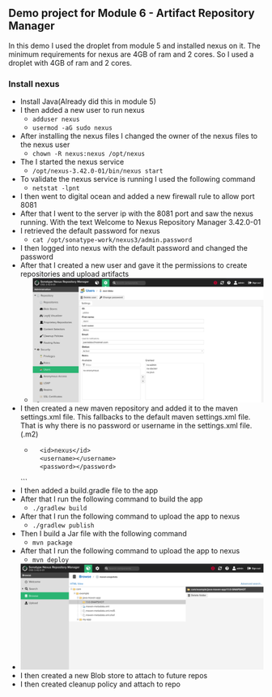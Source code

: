 ## Demo project for Module 6 - Artifact Repository Manager

In this demo I used the droplet from module 5 and installed nexus on it.
The minimum requirements for nexus are 4GB of ram and 2 cores. So I used a droplet with 4GB of ram and 2 cores.

### Install nexus

- Install Java(Already did this in module 5)
- I then added a new user to run nexus
    - ```adduser nexus```
    - ```usermod -aG sudo nexus```
- After installing the nexus files I changed the owner of the nexus files to the nexus user
    - ```chown -R nexus:nexus /opt/nexus```
- The I started the nexus service
    - ```/opt/nexus-3.42.0-01/bin/nexus start```
- To validate the nexus service is running I used the following command
    - ```netstat -lpnt```
- I then went to digital ocean and added a new firewall rule to allow port 8081
- After that I went to the server ip with the 8081 port and saw the nexus running. With the text Welcome to Nexus
  Repository Manager 3.42.0-01
- I retrieved the default password for nexus
    - ```cat /opt/sonatype-work/nexus3/admin.password```
- I then logged into nexus with the default password and changed the password
- After that I created a new user and gave it the permissions to create repositories and upload artifacts
    - ![img.png](img.png)
- I then created a new maven repository and added it to the maven settings.xml file. This fallbacks to the default maven
  settings.xml file. That is why there is no password or username in the settings.xml file. (.m2)
    - ```<server>
        <id>nexus</id>
        <username></username>
        <password></password>
  </server>```
- I then added a build.gradle file to the app
- After that I run the following command to build the app
    - ```./gradlew build```
- After that I run the following command to upload the app to nexus
    - ```./gradlew publish```
- Then I build a Jar file with the following command
    - ```mvn package```
- After that I run the following command to upload the app to nexus
    - ```mvn deploy```
- ![img_1.png](img_1.png)
- I then created a new Blob store to attach to future repos
- I then created cleanup policy and attach to repo